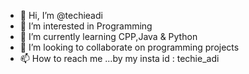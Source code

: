 - 👋 Hi, I’m @techieadi
- 👀 I’m interested in Programming
- 🌱 I’m currently learning CPP,Java & Python
- 💞️ I’m looking to collaborate on programming projects
- 📫 How to reach me ...by my insta id : techie_adi

<!---
techieadi/techieadi is a ✨ special ✨ repository because its `README.md` (this file) appears on your GitHub profile.
You can click the Preview link to take a look at your changes.
--->
